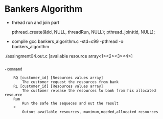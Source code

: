 # Bankers Algorithm

- thread run and join part

	pthread_create(&tid, NULL, threadRun, NULL);
	pthread_join(tid, NULL);

- compile
gcc bankers_algorithm.c -std=c99 -pthread -o bankers_algorithm


./assingment04.out.c [available resource array<1><2><3><4>]
```

-command

	RQ [customer_id] [Resources values array]
		The customer request the resources from bank
	RL [customer_id] [Resources values array]
		The customer release the resources to bank from his allocated resource
	Run 
		Run the safe the sequeces and out the result
	*
		Outout available resources, maximum,needed,allocated resources




